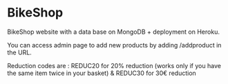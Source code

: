 # BikeShop

BikeShop website with a data base on MongoDB + deployment on Heroku.

You can access admin page to add new products by adding /addproduct in the URL.

Reduction codes are : REDUC20 for 20% reduction (works only if you have the same item twice in your basket) & REDUC30 for 30€ reduction
